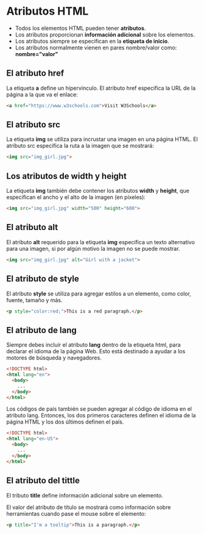 # Atributos HTML

- Todos los elementos HTML pueden tener **atributos**.
- Los atributos proporcionan **información adicional** sobre los elementos.
- Los atributos siempre se especifican en la **etiqueta de inicio**.
- Los atributos normalmente vienen en pares nombre/valor como: **nombre="valor"**

## El atributo href
La etiqueta **a** define un hipervínculo. El atributo href especifica la URL de la página a la que va el enlace:
```html
<a href="https://www.w3schools.com">Visit W3Schools</a>
```
## El atributo src
La etiqueta **img** se utiliza para incrustar una imagen en una página HTML. El atributo src especifica la ruta a la imagen que se mostrará:
```html
<img src="img_girl.jpg">
```
## Los atributos de width y height
La etiqueta **img** también debe contener los atributos **width** y **height**, que especifican el ancho y el alto de la imagen (en píxeles):
```html
<img src="img_girl.jpg" width="500" height="600">
```
## El atributo alt
El atributo **alt** requerido para la etiqueta **img** especifica un texto alternativo para una imagen, si por algún motivo la imagen no se puede mostrar.
```html
<img src="img_girl.jpg" alt="Girl with a jacket">
```
## El atributo de style
El atributo **style** se utiliza para agregar estilos a un elemento, como color, fuente, tamaño y más.
```html
<p style="color:red;">This is a red paragraph.</p>
```
## El atributo de lang
Siempre debes incluir el atributo **lang** dentro de la etiqueta html, para declarar el idioma de la página Web. Esto está destinado a ayudar a los motores de búsqueda y navegadores.
```html
<!DOCTYPE html>
<html lang="en">
  <body>
    ...
  </body>
</html>
```
Los códigos de país también se pueden agregar al código de idioma en el atributo lang. Entonces, los dos primeros caracteres definen el idioma de la página HTML y los dos últimos definen el país.
```html
<!DOCTYPE html>
<html lang="en-US">
  <body>
    ...
  </body>
</html>
```
## El atributo del tittle
El tributo **title** define información adicional sobre un elemento.

El valor del atributo de título se mostrará como información sobre herramientas cuando pase el mouse sobre el elemento:
```html
<p title="I'm a tooltip">This is a paragraph.</p>
```